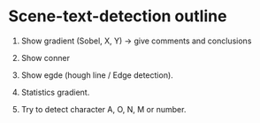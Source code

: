 # Scene-text-detection outline

1. Show gradient (Sobel, X, Y) -> give comments and conclusions
2. Show conner
3. Show egde (hough line / Edge detection).
4. Statistics gradient.

5. Try to detect character A, O, N, M or number.
